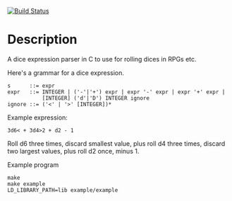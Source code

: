 [![Build Status](https://travis-ci.org/fluks/diceexpr.svg?branch=master)
](https://travis-ci.org/fluks/diceexpr)

# Description

A dice expression parser in C to use for rolling dices in RPGs etc.

Here's a grammar for a dice expression.

 ```
 s      ::= expr
 expr   ::= INTEGER | ('-'|'+') expr | expr '-' expr | expr '+' expr |
            [INTEGER] ('d'|'D') INTEGER ignore
 ignore ::= ('<' | '>' [INTEGER])*
 ```

Example expression:

 `3d6< + 3d4>2 + d2 - 1`

Roll d6 three times, discard smallest value, plus roll d4 three times,
discard two largest values, plus roll d2 once, minus 1.

Example program

 ```
 make
 make example
 LD_LIBRARY_PATH=lib example/example
 ```
